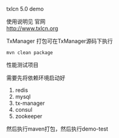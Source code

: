 txlcn 5.0 demo


使用说明见 官网   
http://www.txlcn.org


TxManager 打包可在TxManager源码下执行

` mvn clean package `


性能测试项目

需要先将依赖环境启动好

1. redis
2. mysql
3. tx-manager
4. consul
5. zookeeper

然后执行maven打包，然后执行demo-test
